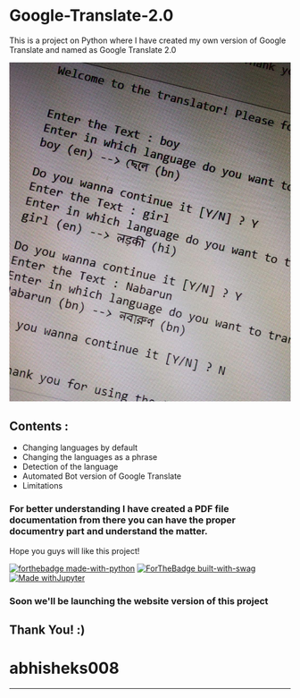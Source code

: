 # Google-Translate-2.0
This is a project on Python where I have created my own version of Google Translate and named as Google Translate 2.0

<img src = "photo_2020-10-16_19-56-37.jpg" >

## Contents :
- Changing languages by default
- Changing the languages as a phrase
- Detection of the language
- Automated Bot version of Google Translate
- Limitations

### For better understanding I have created a PDF file documentation from there you can have the proper documentry part and understand the matter. 

Hope you guys will like this project!

[![forthebadge made-with-python](http://ForTheBadge.com/images/badges/made-with-python.svg)](https://www.python.org/)  [![ForTheBadge built-with-swag](http://ForTheBadge.com/images/badges/built-with-swag.svg)](https://GitHub.com/Naereen/)  [![Made withJupyter](https://img.shields.io/badge/Made%20with-Jupyter-orange?style=for-the-badge&logo=Jupyter)](https://jupyter.org/try)

### Soon we'll be launching the website version of this project

## Thank You! :)

# abhisheks008
*********************************
